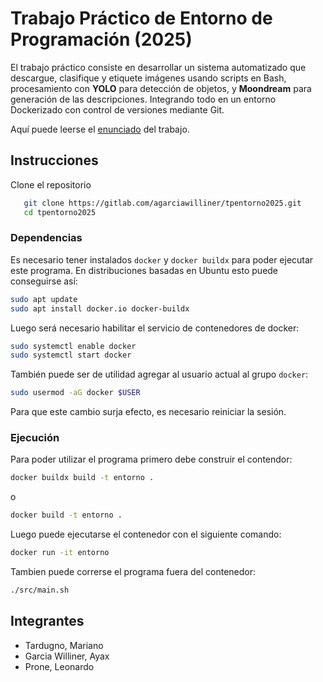 # Trabajo Práctico de Entorno de Programación (2025)

El trabajo práctico consiste en desarrollar un sistema automatizado que descargue, clasifique y etiquete imágenes usando scripts en Bash, procesamiento con **YOLO** para detección de objetos, y **Moondream** para generación de las descripciones. Integrando todo en un entorno Dockerizado con control de versiones mediante Git.

Aquí puede leerse el [enunciado](docs/enunciado.md) del trabajo.

## Instrucciones

Clone el repositorio

```bash
   git clone https://gitlab.com/agarciawilliner/tpentorno2025.git
   cd tpentorno2025
```
### Dependencias

Es necesario tener instalados `docker` y `docker buildx` para poder ejecutar
este programa. En distribuciones basadas en Ubuntu esto puede conseguirse así:
```bash
sudo apt update
sudo apt install docker.io docker-buildx
```

Luego será necesario habilitar el servicio de contenedores de docker:
```bash
sudo systemctl enable docker
sudo systemctl start docker
```

También puede ser de utilidad agregar al usuario actual al grupo `docker`:
```bash
sudo usermod -aG docker $USER
```
Para que este cambio surja efecto, es necesario reiniciar la sesión.

### Ejecución

Para poder utilizar el programa primero debe construir el contendor:
```bash
docker buildx build -t entorno .
```
o
```bash
docker build -t entorno .
```

Luego puede ejecutarse el contenedor con el siguiente comando:
```bash
docker run -it entorno
```

Tambien puede correrse el programa fuera del contenedor:
```bash
./src/main.sh
```

## Integrantes
+ Tardugno, Mariano
+ Garcia Williner, Ayax
+ Prone, Leonardo

